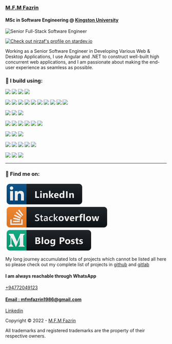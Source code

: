 ### [M.F.M Fazrin](https://nizraf.github.io)
#### MSc in Software Engineering @ [Kingston University](https://www.kingston.ac.uk/)
<p> <img src="https://readme-typing-svg.herokuapp.com?lines=Senior+Full-Stack+Software+Engineer" alt="Senior Full-Stack Software Engineer" /> </p>

[![Check out nirzaf's profile on stardev.io](https://stardev.io/developers/nirzaf/badge/languages/country.svg)](https://stardev.io/developers/nirzaf)

Working as a Senior Software Engineer in Developing Various Web & Desktop
Applications, I use Angular and .NET to
construct well-built high concurrent web applications, and I am
passionate about making the end-user experience as seamless as possible.

### 🚧 I build using:

![](https://img.shields.io/badge/IDE-Visual%20Studio-informational?style=for-the-badge&logo=visualstudio&logoColor=white&color=0c1000)
![](https://img.shields.io/badge/IDE-Jetbrains%20Rider%20-informational?style=for-the-badge&logo=rider&logoColor=white&color=0c1000)
![](https://img.shields.io/badge/IDE-Jetbrains%20WebStorm-informational?style=for-the-badge&logo=webstorm&logoColor=white&color=0c1000)
![](https://img.shields.io/badge/Ed-Visual%20Studio%20Code-informational?style=for-the-badge&logo=visualstudiocode&logoColor=white&color=0c1000)

![](https://img.shields.io/badge/-C%23-informational?style=for-the-badge&logo=csharp&logoColor=white&color=blue)
![](https://img.shields.io/badge/-TypeScript-informational?style=for-the-badge&logo=typescript&logoColor=white&color=blue)
![](https://img.shields.io/badge/JavaScript-informational?style=for-the-badge&logo=javascript&logoColor=white&color=blue)
![](https://img.shields.io/badge/HTML-informational?style=for-the-badge&logo=html5&logoColor=white&color=blue)
![](https://img.shields.io/badge/CSS-informational?style=for-the-badge&logo=css3&logoColor=white&color=blue)
![](https://img.shields.io/badge/SCSS-informational?style=for-the-badge&logo=sass&logoColor=white&color=blue)
![](https://img.shields.io/badge/SQL-informational?style=for-the-badge&logo=postgresql&logoColor=white&color=blue)
![](https://img.shields.io/badge/JSON-informational?style=for-the-badge&logo=json&logoColor=white&color=blue)
![](https://img.shields.io/badge/XML-informational?style=for-the-badge&logo=xml&logoColor=white&color=blue)
![](https://img.shields.io/badge/Python-informational?style=for-the-badge&logo=python&logoColor=white&color=blue)

![](https://img.shields.io/badge/Framework-.NET-informational?style=for-the-badge&logo=dotnet&logoColor=white&color=red)
![](https://img.shields.io/badge/Framework-Angular-informational?style=for-the-badge&logo=angular&logoColor=white&color=red)
![](https://img.shields.io/badge/Framework-Bootstrap-informational?style=for-the-badge&logo=bootstrap&logoColor=white&color=red)


![](https://img.shields.io/badge/:-Azure%20Functions-informational?style=for-the-badge&logo=microsoftazure&logoColor=white&color=00b859)
![](https://img.shields.io/badge/:-Azure%20DevOps-informational?style=for-the-badge&logo=microsoftazure&logoColor=white&color=00b859)
![](https://img.shields.io/badge/:-Azure%20Pipelines-informational?style=for-the-badge&logo=microsoftazure&logoColor=white&color=00b859)
![](https://img.shields.io/badge/:-Postman-information?style=for-the-badge&logo=postman&logoColor=white&color=color=00b859)
![](https://img.shields.io/badge/:-Insomnia-information?style=for-the-badge&logo=insomnia&logoColor=white&color=color=00b859)
![](https://img.shields.io/badge/:-Resharper-informational?style=for-the-badge&logo=resharper&logoColor=white&color=color=00b859)


![](https://img.shields.io/badge/Cloud-Azure-informational?style=for-the-badge&logo=microsoftazure&logoColor=white&color=skyblue)
![](https://img.shields.io/badge/Cloud-AWS-informational?style=for-the-badge&logo=amazonaws&logoColor=white&color=skyblue)
![](https://img.shields.io/badge/Cloud-GCP-informational?style=for-the-badge&logo=googlecloud&logoColor=white&color=skyblue)


![](https://img.shields.io/badge/DB-SQL%20Server-informational?style=for-the-badge&logo=microsoftsqlserver&logoColor=white&color=00c)
![](https://img.shields.io/badge/DB-MySQL-informational?style=for-the-badge&logo=mysql&logoColor=white&color=00c)
![](https://img.shields.io/badge/DB-MongoDB-informational?style=for-the-badge&logo=mongodb&logoColor=white&color=00c)
![](https://img.shields.io/badge/DB-Redis-informational?style=for-the-badge&logo=redis&logoColor=white&color=00c)
![](https://img.shields.io/badge/DB-CosmosDB-informational?style=for-the-badge&logo=microsoftazure&logoColor=white&color=00c)

![](https://img.shields.io/badge/OS-Windows-informational?style=for-the-badge&logo=windows&logoColor=white&color=blue)
![](https://img.shields.io/badge/OS-Linux-informational?style=for-the-badge&logo=linux&logoColor=white&color=white)
![](https://img.shields.io/badge/OS-MacOS-informational?style=for-the-badge&logo=apple&logoColor=white&color=aqua)

---
### 📢 Find me on:

<p>
  <a href="https://www.linkedin.com/in/mfmfazrin/">
    <img src="https://github.com/Daniel-Krzyczkowski/Daniel-Krzyczkowski/blob/master/images/linkedin.svg" alt="LinkedIn" style="vertical-align:top; margin:4px">
  </a>
  
  <a href="https://stackoverflow.com/users/9251463/mohamed-farook-mohamed-fazrin">
    <img src="https://github.com/Daniel-Krzyczkowski/Daniel-Krzyczkowski/blob/master/images/stackoverflow.svg" alt="StackOverflow" style="vertical-align:top; margin:4px">
  </a>
  
  <a href="https://dotnetevangelist.net/">
    <img src="https://github.com/Daniel-Krzyczkowski/Daniel-Krzyczkowski/blob/master/images/medium.svg" alt="Dot net evangelist Blog" style="vertical-align:top; margin:4px">
  </a>
</p>

My long journey accumulated lots of projects which cannot be listed all
here\
 so please check out my complete list of projects in
[github](https://github.com/nirzaf?tab=repositories) and
[gitlab](https://gitlab.com/nirzaf)

#### I am always reachable through WhatsApp

[+94772049123](https://api.whatsapp.com/send?phone=+94772049123&text=Hi,%20I%20contacted%20you%20Through%20your%20website.)

#### [Email : mfmfazrin1986@gmail.com](mailto:mfmfazrin1986@gmail.com) 

[Linkedin](https://www.linkedin.com/in/mfmfazrin/)

Copyright © 2022 - [M.F.M Fazrin](https://nirzaf.github.io)

All trademarks and registered trademarks are the property of their
respective owners.
